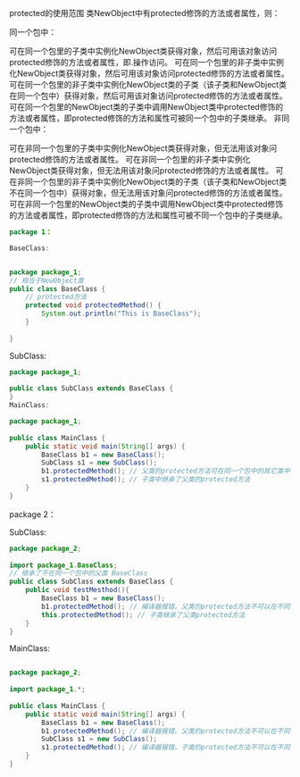 protected的使用范围
类NewObject中有protected修饰的方法或者属性，则：

同一个包中：

可在同一个包里的子类中实例化NewObject类获得对象，然后可用该对象访问protected修饰的方法或者属性，即.操作访问。
可在同一个包里的非子类中实例化NewObject类获得对象，然后可用该对象访问protected修饰的方法或者属性。
可在同一个包里的非子类中实例化NewObject类的子类（该子类和NewObject类在同一个包中）获得对象，然后可用该对象访问protected修饰的方法或者属性。
可在同一个包里的NewObject类的子类中调用NewObject类中protected修饰的方法或者属性，即protected修饰的方法和属性可被同一个包中的子类继承。
非同一个包中：

可在非同一个包里的子类中实例化NewObject类获得对象，但无法用该对象问protected修饰的方法或者属性。
可在非同一个包里的非子类中实例化NewObject类获得对象，但无法用该对象问protected修饰的方法或者属性。
可在非同一个包里的非子类中实例化NewObject类的子类（该子类和NewObject类不在同一个包中）获得对象，但无法用该对象问protected修饰的方法或者属性。
可在非同一个包里的NewObject类的子类中调用NewObject类中protected修饰的方法或者属性，即protected修饰的方法和属性可被不同一个包中的子类继承。
```java
package 1：

BaseClass:


package package_1;
// 相当于NewObject类
public class BaseClass {
    // protected方法
    protected void protectedMethod() {
        System.out.println("This is BaseClass");
    }
 
}
```
SubClass:
```java
package package_1;
 
public class SubClass extends BaseClass {
}
MainClass:

package package_1;
 
public class MainClass {
    public static void main(String[] args) {
        BaseClass b1 = new BaseClass();
        SubClass s1 = new SubClass();
        b1.protectedMethod(); // 父类的protected方法可在同一个包中的其它类中被访问
        s1.protectedMethod(); // 子类中继承了父类的protected方法
    }
}
```
package 2：

SubClass:
```java
package package_2;
 
import package_1.BaseClass;
// 继承了不在同一个包中的父类 BaseClass
public class SubClass extends BaseClass {
    public void testMesthod(){
        BaseClass b1 = new BaseClass();
        b1.protectedMethod(); // 编译器报错。父类的protected方法不可以在不同一个包中的子类中被访问
        this.protectedMethod(); // 子类继承了父类protected方法
    }
}
```
MainClass:
```java

package package_2;
 
import package_1.*;
 
public class MainClass {
    public static void main(String[] args) {
        BaseClass b1 = new BaseClass();
        b1.protectedMethod(); // 编译器报错。父类的protected方法不可以在不同一个包中的其它类中被访问
        SubClass s1 = new SubClass();
        s1.protectedMethod(); // 编译器报错。子类的protected方法不可以在不同一个包中的其它类中被访问
    }
}
```

